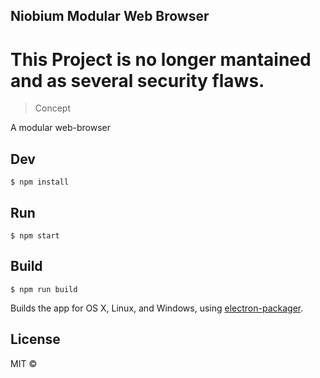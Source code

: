
 ## Niobium Modular Web Browser
 # This Project is no longer mantained and as several security flaws.

> Concept

A modular web-browser

## Dev

```
$ npm install
```

## Run

```
$ npm start
```

## Build

```
$ npm run build
```

Builds the app for OS X, Linux, and Windows, using [electron-packager](https://github.com/maxogden/electron-packager).


## License

MIT © [](https://github.com)
 
